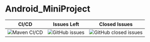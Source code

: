 # Android_MiniProject

|CI/CD|Issues Left|Closed Issues|
|-----|------|------|
|![Maven CI/CD](https://github.com/99002527/Android_MiniProject/workflows/Maven%20CI/CD/badge.svg)|![GitHub issues](https://img.shields.io/github/issues/99002527/Android_MiniProject)|![GitHub closed issues](https://img.shields.io/github/issues-closed-raw/99002527/Android_MiniProject)|

